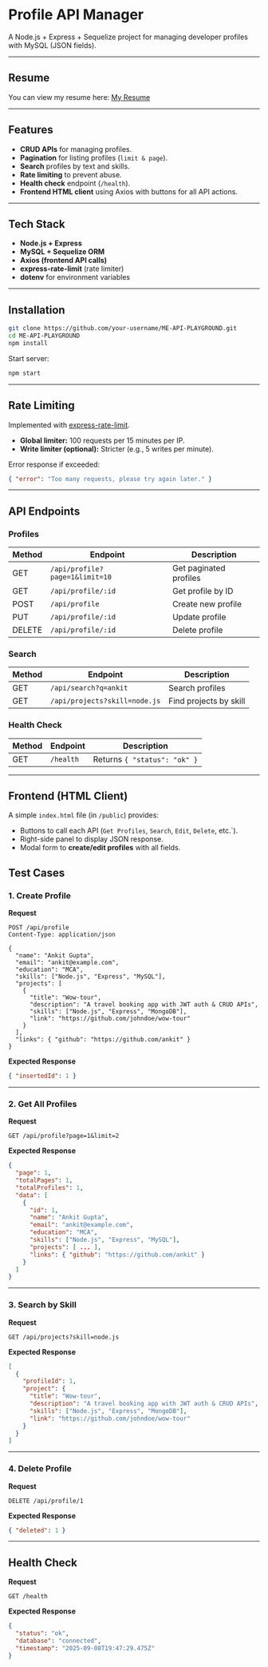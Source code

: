 # Profile API Manager

A Node.js + Express + Sequelize project for managing developer profiles
with MySQL (JSON fields).

------------------------------------------------------------------------

##  Resume

You can view my resume here: [My
Resume](https://drive.google.com/file/d/1UHLPfYOyQpG_dUkfLxAIDGaJeocyykne/view?usp=drive_link)

------------------------------------------------------------------------


##  Features
- **CRUD APIs** for managing profiles.
- **Pagination** for listing profiles (`limit & page`).
- **Search** profiles by text and skills.
- **Rate limiting** to prevent abuse.
- **Health check** endpoint (`/health`).
- **Frontend HTML client** using Axios with buttons for all API actions.

---

##  Tech Stack
- **Node.js + Express**
- **MySQL + Sequelize ORM**
- **Axios (frontend API calls)**
- **express-rate-limit** (rate limiter)
- **dotenv** for environment variables

---

##  Installation

```bash
git clone https://github.com/your-username/ME-API-PLAYGROUND.git
cd ME-API-PLAYGROUND
npm install
```





Start server:
```bash
npm start
```

---

##  Rate Limiting
Implemented with [express-rate-limit](https://www.npmjs.com/package/express-rate-limit).

- **Global limiter:** 100 requests per 15 minutes per IP.
- **Write limiter (optional):** Stricter (e.g., 5 writes per minute).

Error response if exceeded:
```json
{ "error": "Too many requests, please try again later." }
```

---

##  API Endpoints

### Profiles
| Method | Endpoint | Description |
|--------|----------|-------------|
| GET    | `/api/profile?page=1&limit=10` | Get paginated profiles |
| GET    | `/api/profile/:id` | Get profile by ID |
| POST   | `/api/profile` | Create new profile |
| PUT    | `/api/profile/:id` | Update profile |
| DELETE | `/api/profile/:id` | Delete profile |

### Search
| Method | Endpoint | Description |
|--------|----------|-------------|
| GET    | `/api/search?q=ankit` | Search profiles |
| GET    | `/api/projects?skill=node.js` | Find projects by skill |

### Health Check
| Method | Endpoint | Description |
|--------|----------|-------------|
| GET    | `/health` | Returns `{ "status": "ok" }` |

---

##  Frontend (HTML Client)
A simple `index.html` file (in `/public`) provides:
- Buttons to call each API (`Get Profiles`, `Search`, `Edit`, `Delete`, etc.`).
- Right-side panel to display JSON response.
- Modal form to **create/edit profiles** with all fields.




##  Test Cases

### 1. Create Profile

**Request**

``` http
POST /api/profile
Content-Type: application/json

{
  "name": "Ankit Gupta",
  "email": "ankit@example.com",
  "education": "MCA",
  "skills": ["Node.js", "Express", "MySQL"],
  "projects": [
    {
      "title": "Wow-tour",
      "description": "A travel booking app with JWT auth & CRUD APIs",
      "skills": ["Node.js", "Express", "MongoDB"],
      "link": "https://github.com/johndoe/wow-tour"
    }
  ],
  "links": { "github": "https://github.com/ankit" }
}
```

**Expected Response**

``` json
{ "insertedId": 1 }
```

------------------------------------------------------------------------

### 2. Get All Profiles

**Request**

``` http
GET /api/profile?page=1&limit=2
```

**Expected Response**

``` json
{
  "page": 1,
  "totalPages": 1,
  "totalProfiles": 1,
  "data": [
    {
      "id": 1,
      "name": "Ankit Gupta",
      "email": "ankit@example.com",
      "education": "MCA",
      "skills": ["Node.js", "Express", "MySQL"],
      "projects": [ ... ],
      "links": { "github": "https://github.com/ankit" }
    }
  ]
}
```

------------------------------------------------------------------------

### 3. Search by Skill

**Request**

``` http
GET /api/projects?skill=node.js
```

**Expected Response**

``` json
[
  {
    "profileId": 1,
    "project": {
      "title": "Wow-tour",
      "description": "A travel booking app with JWT auth & CRUD APIs",
      "skills": ["Node.js", "Express", "MongoDB"],
      "link": "https://github.com/johndoe/wow-tour"
    }
  }
]
```

------------------------------------------------------------------------

### 4. Delete Profile

**Request**

``` http
DELETE /api/profile/1
```

**Expected Response**

``` json
{ "deleted": 1 }
```

------------------------------------------------------------------------

##  Health Check

**Request**

``` http
GET /health
```

**Expected Response**

``` json
{
  "status": "ok",
  "database": "connected",
  "timestamp": "2025-09-08T19:47:29.475Z"
}
```
